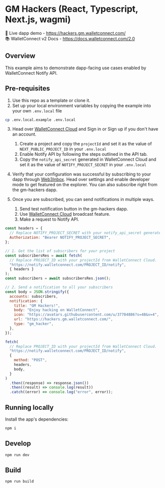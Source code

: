 # GM Hackers (React, Typescript, Next.js, wagmi)

🔗 Live dapp demo - https://hackers.gm.walletconnect.com/ <br />
📚 WalletConnect v2 Docs - https://docs.walletconnect.com/2.0

## Overview

This example aims to demonstrate dapp-facing use cases enabled by WalletConnect Notify API.

## Pre-requisites

1. Use this repo as a template or clone it.
2. Set up your local environment variables by copying the example into your own `.env.local` file

```bash
cp .env.local.example .env.local
```

3. Head over [WalletConnect Cloud](https://cloud.walletconnect.com) and Sign in or Sign up if you don't have an account.

   1. Create a project and copy the `projectId` and set it as the value of `NEXT_PUBLIC_PROJECT_ID` in your `.env.local`
   2. Enable Notify API by following the steps outlined in the API tab.
   3. Copy the `notify_api_secret` generated in WalletConnect Cloud and set it as the value of `NOTIFY_PROJECT_SECRET` in your `.env.local`

4. Verify that your configuration was successful by subscribing to your dapp through [Web3Inbox](https://app.web3inbox.com). Head over settings and enable developer mode to get featured on the explorer. You can also subscribe right from the gm-hackers dapp.

5. Once you are subscribed, you can send notifications in multiple ways.
   1. Send test notification button in the gm-hackers dapp.
   2. Use [WalletConnect Cloud](https://cloud.walletconnect.com) broadcast feature.
   3. Make a request to Notify API.

```js
const headers = {
  // Replace NOTIFY_PROJECT_SECRET with your notify_api_secret generated in WalletConnect Cloud.
  Authorization: "Bearer NOTIFY_PROJECT_SECRET",
};

// 1. Get the list of subscribers for your project
const subscribersRes = await fetch(
  // Replace PROJECT_ID with your projectId from WalletConnect Cloud.
  "https://notify.walletconnect.com/PROJECT_ID/notify",
  { headers }
);
const subscribers = await subscribersRes.json();

// 2. Send a notification to all your subscribers
const body = JSON.stringify({
  accounts: subscribers,
  notification: {
    title: "GM Hackers!",
    body: "Enjoy hacking on WalletConnect",
    icon: "https://avatars.githubusercontent.com/u/37784886?s=48&v=4",
    url: "https://hackers.gm.walletconnect.com/",
    type: "gm_hacker",
  },
});

fetch(
  // Replace PROJECT_ID with your projectId from WalletConnect Cloud.
  "https://notify.walletconnect.com/PROJECT_ID/notify",
  {
    method: "POST",
    headers,
    body,
  }
)
  .then((response) => response.json())
  .then((result) => console.log(result))
  .catch((error) => console.log("error", error));
```

## Running locally

Install the app's dependencies:

```bash
npm i
```

## Develop

```bash
npm run dev
```

## Build

```bash
npm run build
```

